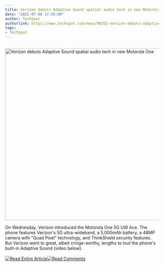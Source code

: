 ```yaml
---
title: Verizon debuts Adaptive Sound spatial audio tech in new Motorola One
date: "2021-07-08 17:56:00"
author: TechSpot
authorlink: https://www.techspot.com/news/90352-verizon-debuts-adaptive-sound-spatial-audio-tech-new.html
tags:
- TechSpot
---
```

<a href="https://www.techspot.com/news/90352-verizon-debuts-adaptive-sound-spatial-audio-tech-new.html" target="_blank"><img src="https://static.techspot.com/images2/news/ts3_thumbs/2021/07/2021-07-08-ts3_thumbs-ecb.jpg" width="800" height="560" style="padding: 15px 0" title="Verizon debuts Adaptive Sound spatial audio tech in new Motorola One" /></a><br />On Wednesday, Verizon introduced the Motorola One 5G UW Ace. The phone features Verizon's 5G ultra-wideband, a 5,000mAh battery, a 48MP camera with "Quad Pixel" technology, and ThinkShield security features. But Verizon went to great, albeit cringe-worthy, lengths to tout the phone's built-in Adaptive Sound (video below).<br /><br /><a href="https://www.techspot.com/news/90352-verizon-debuts-adaptive-sound-spatial-audio-tech-new.html"><img src="https://static.techspot.com/images/rss/rss_buttons_01.png" border="0" alt="Read Entire Article" /></a><a href="https://www.techspot.com/news/90352-verizon-debuts-adaptive-sound-spatial-audio-tech-new.html#comments"><img src="https://static.techspot.com/images/rss/rss_buttons_02.png" border="0" alt="Read Comments" /></a><br /><br />